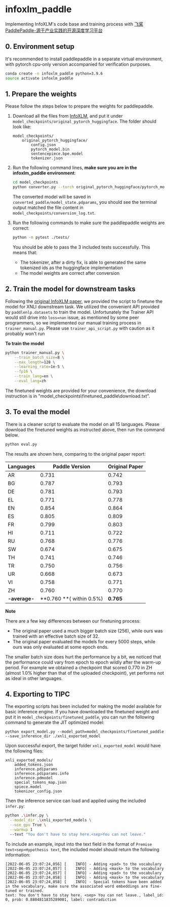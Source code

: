 # infoxlm_paddle
Implementing InfoXLM's code base and training process with [飞桨PaddlePaddle-源于产业实践的开源深度学习平台](https://www.paddlepaddle.org.cn/)

## 0. Environment setup

It's recommended to install paddlepaddle in a separate virtual environment, with pytorch cpu-only version accompanied for verification purposes.

```bash
conda create -n infoxlm_paddle python=3.9.6
source activate infoxlm_paddle

```

## 1. Prepare the weights

Please follow the steps below to prepare the weights for paddlepaddle.

1. Download all the files from [InfoXLM](https://huggingface.co/microsoft/infoxlm-base/tree/main), and put it under `model_checkpoints/original_pytorch_huggingface`. The folder should look like:
   
    ```
    model_checkpoints/
        original_pytorch_huggingface/
            config.json
            pytorch_model.bin
            sentencepiece.bpe.model
            tokenizer.json
    ```
2. Run the following command lines, **make sure you are in the infoxlm_paddle environment**:

    ```bash
    cd model_checkpoints
    python converter.py --torch original_pytorch_huggingface/pytorch_model.bin --paddle converted_paddle/model_state.pdparams
    ```

    The converted model will be saved in `converted_paddle/model_state.pdparams`, you should see the terminal output matched the file content in `model_checkpoints/conversion_log.txt`.

3. Run the following commands to make sure the paddlepaddle weights are correct:

    ```bash
    python -m pytest ./tests/
    ```

    You should be able to pass the 3 included tests successfully. This means that:
    - The tokenizer, after a dirty fix, is able to generated the same tokenized ids as the huggingface implementation
    - The model weights are correct after conversion

## 2. Train the model for downstream tasks

Following the [original InfoXLM paper](https://arxiv.org/abs/2007.07834), we provided the script to finetune the model for XNLI downstream task. We utilized the convenient API provided by `paddlenlp.datasets` to train the model. Unfortunately the Trainer API would still drive into `loss=nan` issue, as mentioned by some peer programmers, so we implemented our manual training process in `trainer_manual.py`. Please use `trainer_api_script.py` with caution as it probably won't run

**To train the model**

```bash
python trainer_manual.py \
    --train_batch_size=8 \
    --max_length=128 \
    --learning_rate=1e-5 \
    --fp16 \
    --train_lang=en \
    --eval_lang=zh
```

The finetuned weights are provided for your convenience, the download instruction is in "model_checkpoints\finetuned_paddle\download.txt".



## 3. To eval the model

There is a cleaner script to evaluate the model on all 15 languages. Please download the finetuned weights as instructed above, then run the command below. 

```bash
python eval.py
```

The results are shown here, comparing to the original paper report:

| Languages     | Paddle Version           | Original Paper |
| ------------- | ------------------------ | -------------- |
| AR            | 0.731                    | 0.742          |
| BG            | 0.787                    | 0.793          |
| DE            | 0.781                    | 0.793          |
| EL            | 0.771                    | 0.778          |
| EN            | 0.854                    | 0.864          |
| ES            | 0.805                    | 0.809          |
| FR            | 0.799                    | 0.803          |
| HI            | 0.711                    | 0.722          |
| RU            | 0.768                    | 0.776          |
| SW            | 0.674                    | 0.675          |
| TH            | 0.741                    | 0.746          |
| TR            | 0.750                    | 0.756          |
| UR            | 0.668                    | 0.673          |
| VI            | 0.758                    | 0.771          |
| ZH            | 0.760                    | 0.770          |
| **-average-** | **0.760 **( within 0.5%) | **0.765**      |

**Note**

There are a few key differences between our finetuning process:

- The original paper used a much bigger batch size (256), while ours was trained with an effective batch size of 32.
- The original paper evaluated the models for every 5000 steps, while ours was only evaluated at some epoch ends.

The smaller batch size does hurt the performance by a bit, we noticed that the performance could vary from epoch to epoch wildly after the warm-up period. For example we obtained a checkpoint that scored 0.770 in ZH (almost 1.0% higher than that of the uploaded checkpoint), yet performs not as ideal in other languages.

## 4. Exporting to TIPC 

The exporting scripts has been included for making the model available for basic inference engine. If you have downloaded the finetuned weight and put it in `model_checkpoints/finetuned_paddle`, you can run the following command to generate the JIT optimized model:

```
python export_model.py --model_path=model_checkpoints/finetuned_paddle --save_inference_dir ./xnli_exported_model
```

Upon successful export, the target folder `xnli_exported_model` would have the following files:

```
xnli_exported_models/
    added_tokens.json
    inference.pdiparams
    inference.pdiparams.info
    inference.pdmodel
    special_tokens_map.json
    spiece.model
    tokenizer_config.json
```

Then the inference service can load and applied using the included `infer.py`:

```bash
python .\infer.py \
  --model_dir .\xnli_exported_models \
  --use_gpu True \
  --warmup 1
  --text "You don't have to stay here.<sep>You can not leave."
```

To include an example, input into the text field in the format of `Premise text<sep>Hypothesis text`, the included model should return the following information:

```
[2022-06-05 23:07:24,056] [    INFO] - Adding <pad> to the vocabulary
[2022-06-05 23:07:24,057] [    INFO] - Adding <mask> to the vocabulary
[2022-06-05 23:07:24,057] [    INFO] - Adding <pad> to the vocabulary
[2022-06-05 23:07:24,058] [    INFO] - Adding <mask> to the vocabulary
[2022-06-05 23:07:24,058] [    INFO] - Special tokens have been added in the vocabulary, make sure the associated word embeddings are fine-tuned or trained.
text: You don't have to stay here. <sep> You can not leave., label_id: 0, prob: 0.8804811835289001, label: contradiction
```


